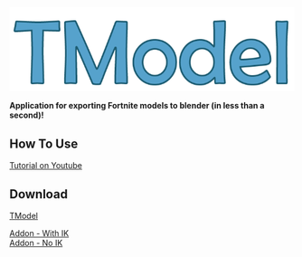 ![](images/TextIcon.png?raw=true)

__Application for exporting Fortnite models to blender (in less than a second)!__

## How To Use
[Tutorial on Youtube](https://www.youtube.com/watch?v=xfOc2HVCya4)

## Download

[TModel](https://github.com/Tinfoilhat88/TModel/releases/download/temp-impove/TModel.exe)

[Addon - With IK](https://github.com/Tinfoilhat88/TModel/releases/download/temp-impove/TModelAddon.py)
<br>
[Addon - No IK](https://github.com/Tinfoilhat88/TModel/releases/download/temp-impove/TModelAddon_NoIK.py)
